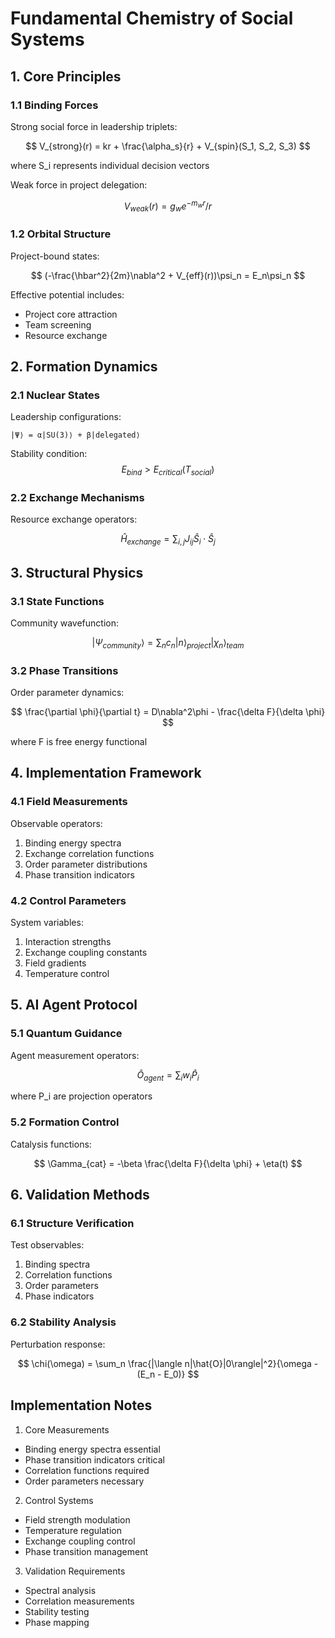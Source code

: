 # Fundamental Chemistry of Social Systems

## 1. Core Principles

### 1.1 Binding Forces
Strong social force in leadership triplets:

$$
V_{strong}(r) = kr + \frac{\alpha_s}{r} + V_{spin}(S_1, S_2, S_3)
$$

where S_i represents individual decision vectors

Weak force in project delegation:

$$
V_{weak}(r) = g_w e^{-m_wr}/r
$$

### 1.2 Orbital Structure
Project-bound states:

$$
(-\frac{\hbar^2}{2m}\nabla^2 + V_{eff}(r))\psi_n = E_n\psi_n
$$

Effective potential includes:
- Project core attraction
- Team screening
- Resource exchange

## 2. Formation Dynamics

### 2.1 Nuclear States
Leadership configurations:
```
|Ψ⟩ = α|SU(3)⟩ + β|delegated⟩
```

Stability condition:
$$
E_{bind} > E_{critical}(T_{social})
$$

### 2.2 Exchange Mechanisms
Resource exchange operators:

$$
\hat{H}_{exchange} = \sum_{i,j} J_{ij}\hat{S}_i \cdot \hat{S}_j
$$

## 3. Structural Physics

### 3.1 State Functions
Community wavefunction:

$$
|\Psi_{community}⟩ = \sum_n c_n|n⟩_{project}|χ_n⟩_{team}
$$

### 3.2 Phase Transitions
Order parameter dynamics:

$$
\frac{\partial \phi}{\partial t} = D\nabla^2\phi - \frac{\delta F}{\delta \phi}
$$

where F is free energy functional

## 4. Implementation Framework

### 4.1 Field Measurements
Observable operators:
1. Binding energy spectra
2. Exchange correlation functions
3. Order parameter distributions
4. Phase transition indicators

### 4.2 Control Parameters
System variables:
1. Interaction strengths
2. Exchange coupling constants
3. Field gradients
4. Temperature control

## 5. AI Agent Protocol

### 5.1 Quantum Guidance
Agent measurement operators:

$$
\hat{O}_{agent} = \sum_i w_i\hat{P}_i
$$

where P_i are projection operators

### 5.2 Formation Control
Catalysis functions:

$$
\Gamma_{cat} = -\beta \frac{\delta F}{\delta \phi} + \eta(t)
$$

## 6. Validation Methods

### 6.1 Structure Verification
Test observables:
1. Binding spectra
2. Correlation functions
3. Order parameters
4. Phase indicators

### 6.2 Stability Analysis
Perturbation response:

$$
\chi(\omega) = \sum_n \frac{|\langle n|\hat{O}|0\rangle|^2}{\omega - (E_n - E_0)}
$$

## Implementation Notes

1. Core Measurements
- Binding energy spectra essential
- Phase transition indicators critical
- Correlation functions required
- Order parameters necessary

2. Control Systems
- Field strength modulation
- Temperature regulation
- Exchange coupling control
- Phase transition management

3. Validation Requirements
- Spectral analysis
- Correlation measurements
- Stability testing
- Phase mapping
